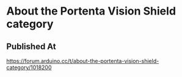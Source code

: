 # About the Portenta Vision Shield category

## Published At

https://forum.arduino.cc/t/about-the-portenta-vision-shield-category/1018200
